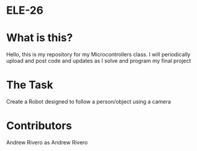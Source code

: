 # ELE-26

# What is this?
Hello, this is my repository for my Microcontrollers class.
I will periodically upload and post code and updates as I solve and program my
final project

# The Task
Create a Robot designed to follow a person/object using a camera

# Contributors
Andrew Rivero as Andrew Rivero
